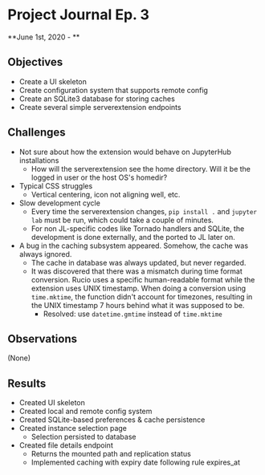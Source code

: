 # Project Journal Ep. 3
**June 1st, 2020 - **

## Objectives
- Create a UI skeleton
- Create configuration system that supports remote config
- Create an SQLite3 database for storing caches
- Create several simple serverextension endpoints

## Challenges
- Not sure about how the extension would behave on JupyterHub installations
  - How will the serverextension see the home directory. Will it be the logged in user or the host OS's homedir?
- Typical CSS struggles
  - Vertical centering, icon not aligning well, etc.
- Slow development cycle
  - Every time the serverextension changes, `pip install .` and `jupyter lab` must be run, which could take a couple of minutes.
  - For non JL-specific codes like Tornado handlers and SQLite, the development is done externally, and the ported to JL later on.
- A bug in the caching subsystem appeared. Somehow, the cache was always ignored.
  - The cache in database was always updated, but never regarded.
  - It was discovered that there was a mismatch during time format conversion. Rucio uses a specific human-readable format while the extension uses UNIX timestamp. When doing a conversion using `time.mktime`, the function didn't account for timezones, resulting in the UNIX timestamp 7 hours behind what it was supposed to be.
    - Resolved: use `datetime.gmtime` instead of `time.mktime`

## Observations
(None)

## Results
- Created UI skeleton
- Created local and remote config system
- Created SQLite-based preferences & cache persistence
- Created instance selection page
  - Selection persisted to database
- Created file details endpoint
  - Returns the mounted path and replication status
  - Implemented caching with expiry date following rule expires_at